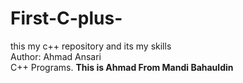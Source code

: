 # First-C-plus-
this my c++ repository and its my skills
<br>
Author: Ahmad Ansari
<br>
C++ Programs.
<b>
This is Ahmad From Mandi Bahauldin